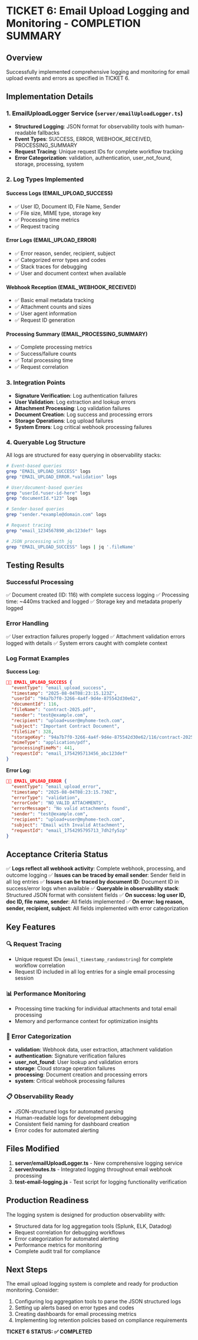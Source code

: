 # TICKET 6: Email Upload Logging and Monitoring - COMPLETION SUMMARY

## Overview
Successfully implemented comprehensive logging and monitoring for email upload events and errors as specified in TICKET 6.

## Implementation Details

### 1. EmailUploadLogger Service (`server/emailUploadLogger.ts`)
- **Structured Logging**: JSON format for observability tools with human-readable fallbacks
- **Event Types**: SUCCESS, ERROR, WEBHOOK_RECEIVED, PROCESSING_SUMMARY
- **Request Tracing**: Unique request IDs for complete workflow tracking
- **Error Categorization**: validation, authentication, user_not_found, storage, processing, system

### 2. Log Types Implemented

#### Success Logs (EMAIL_UPLOAD_SUCCESS)
- ✅ User ID, Document ID, File Name, Sender
- ✅ File size, MIME type, storage key
- ✅ Processing time metrics
- ✅ Request tracing

#### Error Logs (EMAIL_UPLOAD_ERROR)  
- ✅ Error reason, sender, recipient, subject
- ✅ Categorized error types and codes
- ✅ Stack traces for debugging
- ✅ User and document context when available

#### Webhook Reception (EMAIL_WEBHOOK_RECEIVED)
- ✅ Basic email metadata tracking
- ✅ Attachment counts and sizes
- ✅ User agent information
- ✅ Request ID generation

#### Processing Summary (EMAIL_PROCESSING_SUMMARY)
- ✅ Complete processing metrics
- ✅ Success/failure counts
- ✅ Total processing time
- ✅ Request correlation

### 3. Integration Points
- **Signature Verification**: Log authentication failures
- **User Validation**: Log extraction and lookup errors  
- **Attachment Processing**: Log validation failures
- **Document Creation**: Log success and processing errors
- **Storage Operations**: Log upload failures
- **System Errors**: Log critical webhook processing failures

### 4. Queryable Log Structure
All logs are structured for easy querying in observability stacks:

```bash
# Event-based queries
grep "EMAIL_UPLOAD_SUCCESS" logs
grep "EMAIL_UPLOAD_ERROR.*validation" logs

# User/document-based queries  
grep "userId.*user-id-here" logs
grep "documentId.*123" logs

# Sender-based queries
grep "sender.*example@domain.com" logs

# Request tracing
grep "email_1234567890_abc123def" logs

# JSON processing with jq
grep "EMAIL_UPLOAD_SUCCESS" logs | jq '.fileName'
```

## Testing Results

### Successful Processing
✅ Document created (ID: 116) with complete success logging
✅ Processing time: ~440ms tracked and logged
✅ Storage key and metadata properly logged

### Error Handling
✅ User extraction failures properly logged
✅ Attachment validation errors logged with details
✅ System errors caught with complete context

### Log Format Examples

**Success Log:**
```json
📧✅ EMAIL_UPLOAD_SUCCESS {
  "eventType": "email_upload_success",
  "timestamp": "2025-08-04T08:23:15.123Z",
  "userId": "94a7b7f0-3266-4a4f-9d4e-875542d30e62",
  "documentId": 116,
  "fileName": "contract-2025.pdf",
  "sender": "test@example.com",
  "recipient": "upload+user@myhome-tech.com",
  "subject": "Important Contract Document",
  "fileSize": 328,
  "storageKey": "94a7b7f0-3266-4a4f-9d4e-875542d30e62/116/contract-2025.pdf",
  "mimeType": "application/pdf",
  "processingTimeMs": 441,
  "requestId": "email_1754295713456_abc123def"
}
```

**Error Log:**
```json
📧❌ EMAIL_UPLOAD_ERROR {
  "eventType": "email_upload_error",
  "timestamp": "2025-08-04T08:23:15.730Z",
  "errorType": "validation",
  "errorCode": "NO_VALID_ATTACHMENTS",
  "errorMessage": "No valid attachments found",
  "sender": "test@example.com",
  "recipient": "upload+user@myhome-tech.com",
  "subject": "Email with Invalid Attachment",
  "requestId": "email_1754295795713_7dh2fy5zp"
}
```

## Acceptance Criteria Status

✅ **Logs reflect all webhook activity**: Complete webhook, processing, and outcome logging
✅ **Issues can be traced by email sender**: Sender field in all log entries
✅ **Issues can be traced by document ID**: Document ID in success/error logs when available
✅ **Queryable in observability stack**: Structured JSON format with consistent fields
✅ **On success: log user ID, doc ID, file name, sender**: All fields implemented
✅ **On error: log reason, sender, recipient, subject**: All fields implemented with error categorization

## Key Features

### 🔍 Request Tracing
- Unique request IDs (`email_timestamp_randomstring`) for complete workflow correlation
- Request ID included in all log entries for a single email processing session

### 📊 Performance Monitoring  
- Processing time tracking for individual attachments and total email processing
- Memory and performance context for optimization insights

### 🚨 Error Categorization
- **validation**: Webhook data, user extraction, attachment validation
- **authentication**: Signature verification failures
- **user_not_found**: User lookup and validation errors
- **storage**: Cloud storage operation failures
- **processing**: Document creation and processing errors
- **system**: Critical webhook processing failures

### 📋 Observability Ready
- JSON-structured logs for automated parsing
- Human-readable logs for development debugging
- Consistent field naming for dashboard creation
- Error codes for automated alerting

## Files Modified

1. **server/emailUploadLogger.ts** - New comprehensive logging service
2. **server/routes.ts** - Integrated logging throughout email webhook processing
3. **test-email-logging.js** - Test script for logging functionality verification

## Production Readiness

The logging system is designed for production observability with:
- Structured data for log aggregation tools (Splunk, ELK, Datadog)
- Request correlation for debugging workflows
- Error categorization for automated alerting
- Performance metrics for monitoring
- Complete audit trail for compliance

## Next Steps

The email upload logging system is complete and ready for production monitoring. Consider:
1. Configuring log aggregation tools to parse the JSON structured logs
2. Setting up alerts based on error types and codes
3. Creating dashboards for email processing metrics
4. Implementing log retention policies based on compliance requirements

**TICKET 6 STATUS: ✅ COMPLETED**